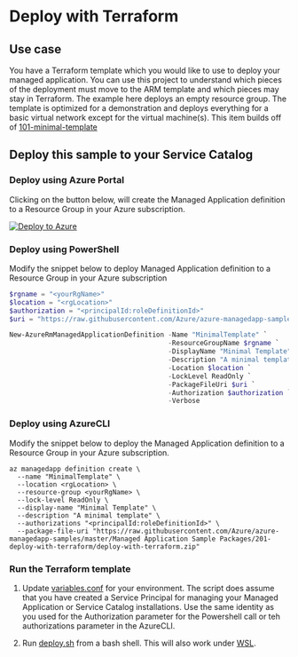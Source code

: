 # Deploy with Terraform

## Use case
You have a Terraform template which you would like to use to deploy your managed application. You can use this project to understand which pieces of the deployment must move to the ARM template and which pieces may stay in Terraform. The example here deploys an empty resource group. The template is optimized for a demonstration and deploys everything for a basic virtual network except for the virtual machine(s). This item builds off of [101-minimal-template](../101-minimal-template)

## Deploy this sample to your Service Catalog

### Deploy using Azure Portal

Clicking on the button below, will create the Managed Application definition to a Resource Group in your Azure subscription.

[![Deploy to Azure](http://azuredeploy.net/deploybutton.png)](https://portal.azure.com/#create/Microsoft.Template/uri/https%3A%2F%2Fraw.githubusercontent.com%2Fazure%2Fazure-managedapp-samples%2Fmaster%2FManaged%2520Application%2520Sample%2520Packages%2F201-deploy-with-terraform%2Fazuredeploy.json)

### Deploy using PowerShell

Modify the snippet below to deploy Managed Application definition to a Resource Group in your Azure subscription

````powershell
$rgname = "<yourRgName>"
$location = "<rgLocation>"
$authorization = "<principalId:roleDefinitionId>"
$uri = "https://raw.githubusercontent.com/Azure/azure-managedapp-samples/master/Managed Application Sample Packages/201-deploy-with-terraform/deploy-with-terraform.zip"

New-AzureRmManagedApplicationDefinition -Name "MinimalTemplate" `
                                        -ResourceGroupName $rgname `
                                        -DisplayName "Minimal Template" `
                                        -Description "A minimal template" `
                                        -Location $location `
                                        -LockLevel ReadOnly `
                                        -PackageFileUri $uri `
                                        -Authorization $authorization `
                                        -Verbose
````

### Deploy using AzureCLI

Modify the snippet below to deploy the Managed Application definition to a Resource Group in your Azure subscription.

````azureCLI
az managedapp definition create \
  --name "MinimalTemplate" \
  --location <rgLocation> \
  --resource-group <yourRgName> \
  --lock-level ReadOnly \
  --display-name "Minimal Template" \
  --description "A minimal template" \
  --authorizations "<principalId:roleDefinitionId>" \
  --package-file-uri "https://raw.githubusercontent.com/Azure/azure-managedapp-samples/master/Managed Application Sample Packages/201-deploy-with-terraform/deploy-with-terraform.zip"
````

### Run the Terraform template

1. Update [variables.conf](./variables.conf) for your environment. The script does assume that you have created a Service Principal for managing your Managed Application or Service Catalog installations. Use the same identity as you used for the Authorization parameter for the Powershell call or teh authorizations parameter in the AzureCLI.

1. Run [deploy.sh](./deploy.sh) from a bash shell. This will also work under [WSL](https://docs.microsoft.com/en-us/windows/wsl/wsl2-install).